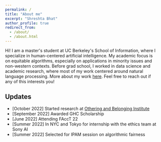 ```yaml
---
permalink: /
title: "About me"
excerpt: "Shreshta Bhat"
author_profile: true
redirect_from: 
  - /about/
  - /about.html
---
```


Hi! I am a master's student at UC Berkeley's School of Information, where I specialize in human-centered artificial intelligence. My academic focus is on equitable algorithms, especially on applications in minority issues and non-western contexts. 
Before grad school, I worked in data science and academic research, where most of my work centered around natural language processing. More about my work [here](https://drive.google.com/file/d/1zO_VYiC0VvjUGvw7PKXc1ZDOiVmrN8Fh/view?usp=sharing). Feel free to reach out if any of this interests you!


Updates
------
* [October 2022] Started research at [Othering and Belonging Institute](https://belonging.berkeley.edu)
* [September 2022] Awarded GHC Scholarship
* [June 2022] Attending FAccT 22
* [Summer 2022] In NYC and Tokyo for internship with the ethics team at Sony AI
* [Summer 2022] Selected for IPAM session on algorithmic fairness
